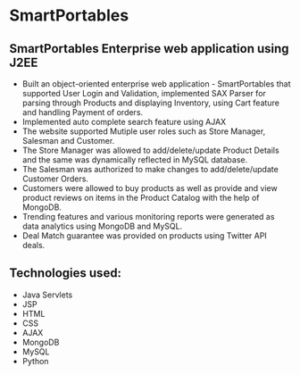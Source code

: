 # SmartPortables

## SmartPortables Enterprise web application using J2EE

- Built an object-oriented enterprise web application - SmartPortables that supported User Login and Validation, implemented SAX Parser for parsing through Products and displaying Inventory, using Cart feature and handling Payment of orders.
- Implemented auto complete search feature using AJAX
- The website supported Mutiple user roles such as Store Manager, Salesman and Customer.
- The Store Manager was allowed to add/delete/update Product Details and the same was dynamically reflected in MySQL database.
- The Salesman was authorized to make changes to add/delete/update Customer Orders.
- Customers were allowed to buy products as well as provide and view product reviews on items in the Product Catalog with the help of MongoDB.
- Trending features and various monitoring reports were generated as data analytics using MongoDB and MySQL.
- Deal Match guarantee was provided on products using Twitter API deals.

## Technologies used:

- Java Servlets
- JSP
- HTML
- CSS
- AJAX
- MongoDB
- MySQL
- Python


